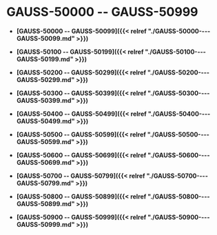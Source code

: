 # GAUSS-50000 -- GAUSS-50999

-   **[GAUSS-50000 -- GAUSS-50099]({{< relref "./GAUSS-50000----GAUSS-50099.md" >}})**

-   **[GAUSS-50100 -- GAUSS-50199]({{< relref "./GAUSS-50100----GAUSS-50199.md" >}})**

-   **[GAUSS-50200 -- GAUSS-50299]({{< relref "./GAUSS-50200----GAUSS-50299.md" >}})**

-   **[GAUSS-50300 -- GAUSS-50399]({{< relref "./GAUSS-50300----GAUSS-50399.md" >}})**

-   **[GAUSS-50400 -- GAUSS-50499]({{< relref "./GAUSS-50400----GAUSS-50499.md" >}})**

-   **[GAUSS-50500 -- GAUSS-50599]({{< relref "./GAUSS-50500----GAUSS-50599.md" >}})**

-   **[GAUSS-50600 -- GAUSS-50699]({{< relref "./GAUSS-50600----GAUSS-50699.md" >}})**

-   **[GAUSS-50700 -- GAUSS-50799]({{< relref "./GAUSS-50700----GAUSS-50799.md" >}})**

-   **[GAUSS-50800 -- GAUSS-50899]({{< relref "./GAUSS-50800----GAUSS-50899.md" >}})**

-   **[GAUSS-50900 -- GAUSS-50999]({{< relref "./GAUSS-50900----GAUSS-50999.md" >}})**
